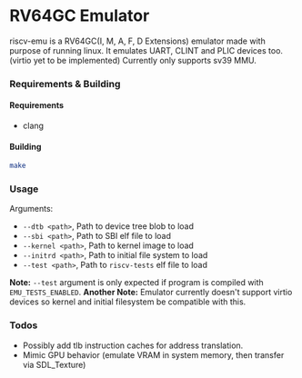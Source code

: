 
# RV64GC Emulator
riscv-emu is a RV64GC(I, M, A, F, D Extensions) emulator made with purpose of running linux.
It emulates UART, CLINT and PLIC devices too. (virtio yet to be implemented)
Currently only supports sv39 MMU.

### Requirements & Building
#### Requirements
* clang
#### Building
```bash
make
```

### Usage
Arguments:
* `--dtb <path>`, Path to device tree blob to load
* `--sbi <path>`, Path to SBI elf file to load
* `--kernel <path>`, Path to kernel image to load
* `--initrd <path>`, Path to initial file system to load
* `--test <path>`, Path to `riscv-tests` elf file to load

**Note:** `--test` argument is only expected if program is compiled with `EMU_TESTS_ENABLED`.
**Another Note:** Emulator currently doesn't support virtio devices so kernel and initial filesystem be compatible with this.

### Todos
* Possibly add tlb instruction caches for address translation.
* Mimic GPU behavior (emulate VRAM in system memory, then transfer via SDL_Texture)

